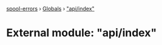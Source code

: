 [spool-errors](../README.md) › [Globals](../globals.md) › ["api/index"](_api_index_.md)

# External module: "api/index"


